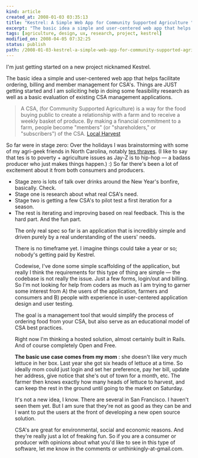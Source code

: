 ```yaml
---
kind: article
created_at: 2008-01-03 03:35:13
title: "Kestrel: A Simple Web App for Community Supported Agriculture "
excerpt: "The basic idea a simple and user-centered web app that helps facilitate ordering, billing and member management for CSA's. Things are JUST getting started and I am soliciting help in doing some feasibility research as well as a basic evaluation of existing CSA management applications. "
tags: [agriculture, design, ux, research, project, kestrel]
modified_on: 2008-04-05 07:32:25
status: publish 
path: /2008-01-03-kestrel-a-simple-web-app-for-community-supported-agriculture
---
```


I'm just getting started on a new project nicknamed Kestrel. 

The basic idea a simple and user-centered web app that helps facilitate ordering, billing and member management for CSA's. Things are JUST getting started and I am soliciting help in doing some feasibility research as well as a basic evaluation of existing CSA management applications. 

<blockquote> 
A CSA, (for Community Supported Agriculture) is a way for the food buying public to create a relationship with a farm and to receive a weekly basket of produce. By making a financial commitment to a farm, people become "members" (or "shareholders," or "subscribers") of the CSA. <span class="attribution"><a href="http://www.localharvest.org/csa/">Local Harvest</a></span>
</blockquote>
So far were in stage zero: Over the holidays I was brainstorming with some of my agri-geek friends in North Carolina, notably <a href="http://truefood.wordpress.com/">tes thraves</a>. (I like to say that tes is to poverty + agriculture issues as Jay-Z is to hip-hop &mdash; a badass producer who just makes things happen.)  :) So far there's been a lot of excitement about it from both consumers and producers. 
<ul>
<li>Stage zero is lots of talk over drinks around the New Year's bonfire, basically. Check.
</li>
<li>Stage one is research about what real CSA's need. 
</li>
<li>Stage two is getting a few CSA's to pilot test a first iteration for a season. 
</li>
<li>The rest is iterating and improving based on real feedback. This is the hard part. And the fun part.
</li>

The only real spec so far is an application that is incredibly simple and driven purely by a real understanding of the users' needs.

There is no timeframe yet. I imagine things could take a year or so; nobody's getting paid by Kestrel. 

Codewise, I've done some simple scaffolding of the application, but really I think the requirements for this type of thing are simple &mdash; the codebase is not really the issue. Just a few forms, login/out and billing. So I'm not looking for help from coders as much as I am trying to garner some interest from A) the users of the application, farmers and consumers and B) people with experience in user-centered application design and user testing.

The goal is a management tool that would simplify the process of ordering food from your CSA, but also serve as an educational model of CSA best practices. 

Right now I'm thinking a hosted solution, almost certainly built in Rails. And of course completely Open and Free.

<strong>The basic use case comes from my mom</strong> : she doesn't like very much lettuce in her box. Last year she got six heads of lettuce at a time. So ideally mom could just login and set her preference, pay her bill, update her address, give notice that she's out of town for a month, etc. The farmer then knows exactly how many heads of lettuce to harvest, and can keep the rest in the ground until going to the market on Saturday. 

It's not a new idea, I know. There are several in San Francisco. I haven't seen them yet. But I am sure that they're not as good as they can be and I want to put the users at the front of developing a new open source solution.

CSA's are great for environmental, social and economic reasons. And they're really just a lot of freaking fun. So if you are a consumer or producer with opinions about what you'd like to see in this type of software, let me know in the comments or unthinkingly-at-gmail.com. 